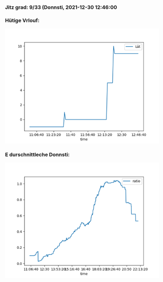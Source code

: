 ### Jitz grad: 9/33 (Donnsti, 2021-12-30 12:46:00

### Hütige Vrlouf:
![Graph](Today.png)

### E durschnittleche Donnsti:
![Graph](Donnsti.png)